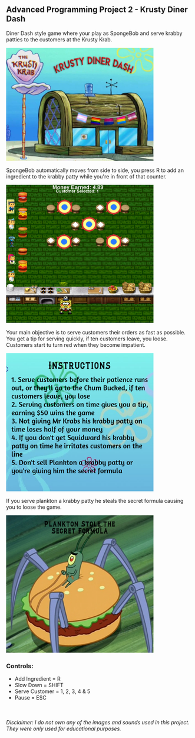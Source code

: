 ## Advanced Programming Project 2 - Krusty Diner Dash

Diner Dash style game where your play as SpongeBob and serve krabby patties to the customers at the Krusty Krab.

<img src="ReadMeImages/title.png" width = 400>

SpongeBob automatically moves from side to side, you press R to add an ingredient to the krabby patty
while you're in front of that counter.

<img src="ReadMeImages/dinnerDash.jpg" width = 400>

Your main objective is to serve customers their orders as fast as possible.
You get a tip for serving quickly, if ten customers leave, you loose.
Customers start tu turn red when they become impatient.

<img src="ReadMeImages/instructions.png" width = 400>

If you serve plankton a krabby patty he steals the secret formula causing you to loose the game.

<img src="ReadMeImages/PlanktonGameOver.png" width = 400>

### **Controls:**
* Add Ingredient = R
* Slow Down = SHIFT
* Serve Customer = 1, 2, 3, 4 & 5
* Pause = ESC

<br>

###### Disclaimer: I do not own any of the images and sounds used in this project. They were only used for educational purposes.
